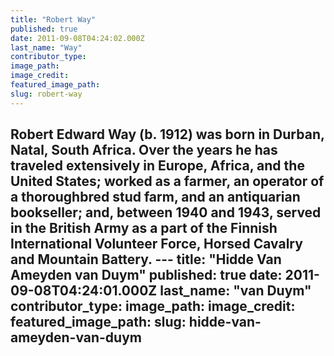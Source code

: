 ```yaml
---
title: "Robert Way"
published: true
date: 2011-09-08T04:24:02.000Z
last_name: "Way"
contributor_type:
image_path:
image_credit:
featured_image_path:
slug: robert-way
---
```

Robert Edward Way (b. 1912) was born in Durban, Natal, South Africa. Over the years he has traveled extensively in Europe, Africa, and the United States; worked as a farmer, an operator of a thoroughbred stud farm, and an antiquarian bookseller; and, between 1940 and 1943, served in the British Army as a part of the Finnish International Volunteer Force, Horsed Cavalry and Mountain Battery. ---
title: "Hidde Van Ameyden van Duym"
published: true
date: 2011-09-08T04:24:01.000Z
last_name: "van Duym"
contributor_type:
image_path:
image_credit:
featured_image_path:
slug: hidde-van-ameyden-van-duym
---
